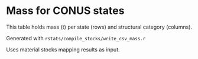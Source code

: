 # Mass for CONUS states

This table holds mass (t) per state (rows) and structural category (columns).

Generated with ``rstats/compile_stocks/write_csv_mass.r``

Uses material stocks mapping results as input.
